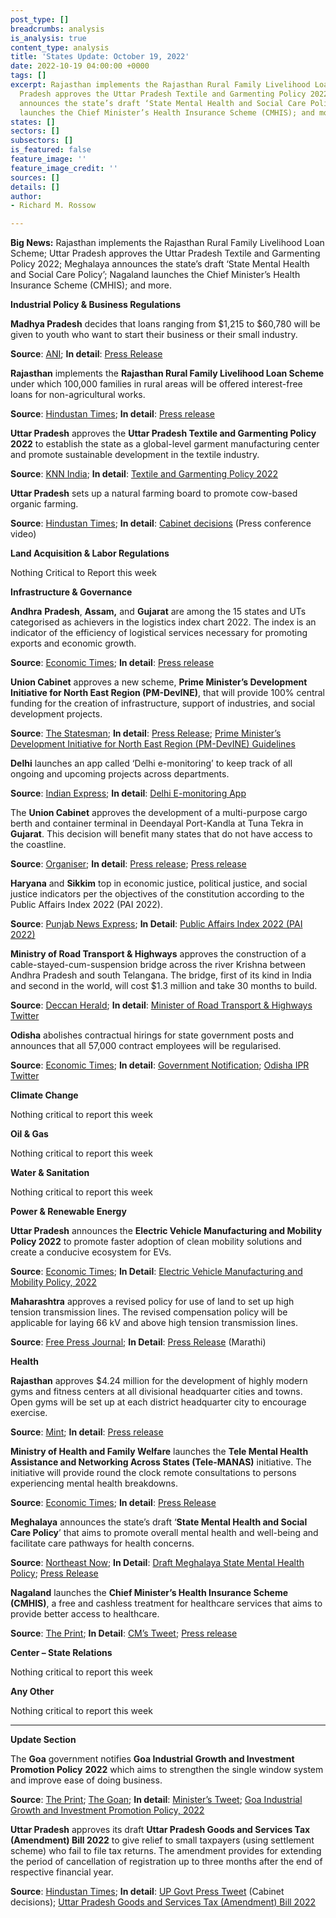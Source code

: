 ```yaml
---
post_type: []
breadcrumbs: analysis
is_analysis: true
content_type: analysis
title: 'States Update: October 19, 2022'
date: 2022-10-19 04:00:00 +0000
tags: []
excerpt: Rajasthan implements the Rajasthan Rural Family Livelihood Loan Scheme; Uttar
  Pradesh approves the Uttar Pradesh Textile and Garmenting Policy 2022; Meghalaya
  announces the state’s draft ‘State Mental Health and Social Care Policy’; Nagaland
  launches the Chief Minister’s Health Insurance Scheme (CMHIS); and more.
states: []
sectors: []
subsectors: []
is_featured: false
feature_image: ''
feature_image_credit: ''
sources: []
details: []
author:
- Richard M. Rossow

---
```

**Big News:** Rajasthan implements the Rajasthan Rural Family Livelihood Loan Scheme; Uttar Pradesh approves the Uttar Pradesh Textile and Garmenting Policy 2022; Meghalaya announces the state’s draft ‘State Mental Health and Social Care Policy’; Nagaland launches the Chief Minister’s Health Insurance Scheme (CMHIS); and more.

**Industrial Policy & Business Regulations**

**Madhya Pradesh** decides that loans ranging from $1,215 to $60,780 will be given to youth who want to start their business or their small industry.

**Source**: [ANI](https://www.aninews.in/news/national/general-news/loans-from-rs-1-lakh-to-rs-50-lakh-will-be-given-under-sant-ravidas-swarozgar-yojana-mp-cm20221012231751/); **In detail**: [Press Release](https://www.mpinfo.org/Home/TodaysNews#DICCI%20will%20lead%20a%20new%20social%20and%20economic%20revolution:%20CM%20Shri%20Chouhan-20221012N375)

**Rajasthan** implements the **Rajasthan Rural Family Livelihood Loan Scheme** under which 100,000 families in rural areas will be offered interest-free loans for non-agricultural works.

**Source**: [Hindustan Times](https://www.hindustantimes.com/cities/jaipur-news/rajasthan-government-implements-rural-livelihood-loan-scheme-101665466266229.html); **In detail**: [Press release](https://dipr.rajasthan.gov.in/press-release-detail/71776/0)

**Uttar Pradesh** approves the **Uttar Pradesh Textile and Garmenting Policy 2022** to establish the state as a global-level garment manufacturing center and promote sustainable development in the textile industry.

**Source**: [KNN India](https://knnindia.co.in/news/newsdetails/state/uttar-pradesh-approves-new-policy-to-promote-textile-sector); **In detail**: [Textile and Garmenting Policy 2022](https://invest.up.gov.in/wp-content/uploads/2022/10/Textile-Garmenting-Policy-2022.pdf)

**Uttar Pradesh** sets up a natural farming board to promote cow-based organic farming.

**Source**: [Hindustan Times](https://www.hindustantimes.com/cities/lucknow-news/uttar-pradesh-cabinet-decisions-natural-farming-board-free-distribution-of-seeds-get-nod-101665682245253.html); **In detail**: [Cabinet decisions](https://twitter.com/UPGovt/status/1580458891116441600) (Press conference video)

**Land Acquisition & Labor Regulations**

Nothing Critical to Report this week

**Infrastructure & Governance**

**Andhra** **Pradesh**, **Assam,** and **Gujarat** are among the 15 states and UTs categorised as achievers in the logistics index chart 2022. The index is an indicator of the efficiency of logistical services necessary for promoting exports and economic growth.

**Source**: [Economic Times](https://economictimes.indiatimes.com/news/economy/indicators/15-states-among-achievers-in-logistics-performance-index-2022-dpiit-report/articleshow/94831186.cms); **In detail**: [Press release](https://pib.gov.in/PressReleasePage.aspx?PRID=1867442)

**Union Cabinet** approves a new scheme, **Prime Minister’s Development Initiative for North East Region (PM-DevINE)**, that will provide 100% central funding for the creation of infrastructure, support of industries, and social development projects.

**Source**: [The Statesman](https://www.thestatesman.com/india/cabinet-approves-new-scheme-prime-ministers-development-initiative-for-north-east-region-1503120515.html); **In detail**: [Press Release](https://pib.gov.in/PressReleasePage.aspx?PRID=1867079); [Prime Minister’s Development Initiative for North East Region (PM-DevINE) Guidelines](https://mdoner.gov.in/contentimages/files/PM-DevINE%20Guidelines.pdf)

**Delhi** launches an app called ‘Delhi e-monitoring’ to keep track of all ongoing and upcoming projects across departments.

**Source**: [Indian Express](https://indianexpress.com/article/cities/delhi/delhi-govt-app-upcoming-projects-8201471/); **In detail**: [Delhi E-monitoring App](https://play.google.com/store/apps/details?id=com.calibre.pwd_monitoring_app)

The **Union Cabinet** approves the development of a multi-purpose cargo berth and container terminal in Deendayal Port-Kandla at Tuna Tekra in **Gujarat**. This decision will benefit many states that do not have access to the coastline.

**Source**: [Organiser](https://organiser.org/2022/10/13/96494/bharat/multi-purpose-cargo-berth-and-container-terminal-in-deendayal-port-in-gujarat-will-benefit-many-states-pm-modi/); **In detail**: [Press release](https://pib.gov.in/PressReleaseIframePage.aspx?PRID=1867078); [Press release](https://pib.gov.in/PressReleaseIframePage.aspx?PRID=1867074)

**Haryana** and **Sikkim** top in economic justice, political justice, and social justice indicators per the objectives of the constitution according to the Public Affairs Index 2022 (PAI 2022).

**Source**: [Punjab News Express](https://www.punjabnewsexpress.com/news/news/haryana-sikkim-states-top-in-economic-political-social-justice-indicators-pac-study-186571); **In Detail**: [Public Affairs Index 2022 (PAI 2022)](https://forms.clickup.com/603987/p/f/jduk-9264/7GJNZIC3F3HNS89ZM7/pai-2022-full-report-pdf)

**Ministry of Road Transport & Highways** approves the construction of a cable-stayed-cum-suspension bridge across the river Krishna between Andhra Pradesh and south Telangana. The bridge, first of its kind in India and second in the world, will cost $1.3 million and take 30 months to build.

**Source**: [Deccan Herald](https://www.deccanherald.com/national/south/centre-announces-iconic-bridge-on-krishna-to-connect-andhra-telangana-1153706.html); **In detail**: [Minister of Road Transport & Highways Twitter](https://twitter.com/nitin_gadkari/status/1580529530623492096)

**Odisha** abolishes contractual hirings for state government posts and announces that all 57,000 contract employees will be regularised.

**Source**: [Economic Times](https://economictimes.indiatimes.com/news/india/odisha-to-regularise-57000-contract-employees-abolish-contractual-hirings-in-state-govt/articleshow/94884338.cms); **In detail**: [Government Notification](https://odishabytes.com/wp-content/uploads/2022/10/Contractual-Recruitment-abolished.pdf); [Odisha IPR Twitter](https://twitter.com/IPR_Odisha/status/1581272342847946753)

**Climate Change**

Nothing critical to report this week

**Oil & Gas**

Nothing critical to report this week

**Water & Sanitation**

Nothing critical to report this week

**Power & Renewable Energy**

**Uttar Pradesh** announces the **Electric Vehicle Manufacturing and Mobility Policy 2022** to promote faster adoption of clean mobility solutions and create a conducive ecosystem for EVs.

**Source**: [Economic Times](https://economictimes.indiatimes.com/industry/renewables/up-announces-new-ev-policy-offers-incentives-to-buyers-manufacturers/articleshow/94836100.cms); **In Detail**: [Electric Vehicle Manufacturing and Mobility Policy, 2022](https://invest.up.gov.in/wp-content/themes/investup/pdf/EV_Policy-2022.pdf)

**Maharashtra** approves a revised policy for use of land to set up high tension transmission lines. The revised compensation policy will be applicable for laying 66 kV and above high tension transmission lines.

**Source**: [Free Press Journal](https://www.freepressjournal.in/mumbai/maharashtra-revises-compensation-policy-to-boost-augmentation-of-transmission-capacity); **In Detail**: [Press Release](https://www.maharashtra.gov.in/Site/upload/CabinetDecision/Marathi/12-10-2022%20Cabinet%20Decision%20(Meeting%20No.14).pdf) (Marathi)

**Health**

**Rajasthan** approves $4.24 million for the development of highly modern gyms and fitness centers at all divisional headquarter cities and towns. Open gyms will be set up at each district headquarter city to encourage exercise.

**Source**: [Mint](https://www.livemint.com/news/india/rajasthan-govt-to-open-gyms-fitness-centres-in-all-district-approves-rs-35-crore-cmashok-gehlot-11665821608041.html); **In detail**: [Press release](https://dipr.rajasthan.gov.in/press-release-detail/72329/0)

**Ministry of Health and Family Welfare** launches the **Tele Mental Health Assistance and Networking Across States (Tele-MANAS)** initiative. The initiative will provide round the clock remote consultations to persons experiencing mental health breakdowns.

**Source**: [Economic Times](https://government.economictimes.indiatimes.com/news/healthcare/tele-manas-launched-for-mental-health-assistance-and-networking-across-states/94780602); **In detail**: [Press Release](https://pib.gov.in/PressReleaseIframePage.aspx?PRID=1866498#:\~:text=A%20toll%2Dfree%2C%2024%2F,%2D800%2D91%2D4416.)

**Meghalaya** announces the state’s draft ‘**State Mental Health and Social Care Policy**’ that aims to promote overall mental health and well-being and facilitate care pathways for health concerns.

**Source**: [Northeast Now](https://nenow.in/north-east-news/meghalaya/meghalaya-govt-announces-first-ever-mental-health-and-social-care-policy.html); **In Detail**: [Draft Meghalaya State Mental Health Policy](https://meghealth.gov.in/docs/Draft%20Meghalaya%20State%20Mental%20Health%20Policy%20(Oct%2010,%202022).pdf); [Press Release](https://meghalaya.gov.in/press/content/43377)

**Nagaland** launches the **Chief Minister’s Health Insurance Scheme (CMHIS)**, a free and cashless treatment for healthcare services that aims to provide better access to healthcare.

**Source**: [The Print](https://theprint.in/india/nagaland-cm-launches-chief-ministers-health-insurance-scheme/1168507/); **In Detail**: [CM’s Tweet](https://twitter.com/MyGovNagaland/status/1581222720360304640?); [Press release](https://ipr.nagaland.gov.in/nagaland-launches-chief-ministers-health-insurance-scheme)

**Center – State Relations**

Nothing critical to report this week

**Any Other**

Nothing critical to report this week

***

**Update Section**

The **Goa** government notifies **Goa Industrial Growth and Investment Promotion Policy** **2022** which aims to strengthen the single window system and improve ease of doing business.

**Source**: [The Print](https://theprint.in/india/goa-govt-unveils-draft-industrial-policy-to-strengthen-single-window-system/999512/); [The Goan](https://www.thegoan.net/goa-news/new-industrial-policy-eyes-creation-of-30000-jobs/90221.html); **In detail**: [Minister’s Tweet](https://twitter.com/MauvinGodinho/status/1537355616754159616); [Goa Industrial Growth and Investment Promotion Policy, 2022](https://goaprintingpress.gov.in/downloads/2223/2223-28-SI-OG-0.pdf)

**Uttar Pradesh** approves its draft **Uttar Pradesh Goods and Services Tax (Amendment) Bill 2022** to give relief to small taxpayers (using settlement scheme) who fail to file tax returns. The amendment provides for extending the period of cancellation of registration up to three months after the end of respective financial year.

**Source**: [Hindustan Times](https://www.hindustantimes.com/cities/lucknow-news/uttar-pradesh-cabinet-approves-amendment-to-up-gst-act-101662488015599.html); **In detail**: [UP Govt Press Tweet](https://twitter.com/UPGovt/status/1567037665467572225) (Cabinet decisions); [Uttar Pradesh Goods and Services Tax (Amendment) Bill 2022](https://comtax.up.nic.in/GSThome/en/notification/2022-23/English/Noti_no_497_29092022_Eng.pdf)